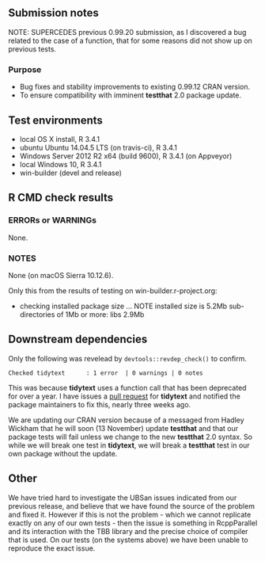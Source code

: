 ## Submission notes

NOTE: SUPERCEDES previous 0.99.20 submission, as I discovered a bug related to 
the case of a function, that for some reasons did not show up on previous
tests.

### Purpose

- Bug fixes and stability improvements to existing 0.99.12 CRAN version.
- To ensure compatibility with imminent **testthat** 2.0 package update.


## Test environments

* local OS X install, R 3.4.1
* ubuntu Ubuntu 14.04.5 LTS (on travis-ci), R 3.4.1
* Windows Server 2012 R2 x64 (build 9600), R 3.4.1 (on Appveyor)
* local Windows 10, R 3.4.1
* win-builder (devel and release)

## R CMD check results

### ERRORs or WARNINGs

None.

### NOTES

None (on macOS Sierra 10.12.6).

Only this from the results of testing on win-builder.r-project.org:

* checking installed package size ... NOTE
  installed size is  5.2Mb
  sub-directories of 1Mb or more:
    libs   2.9Mb


## Downstream dependencies

Only the following was revelead by `devtools::revdep_check()` to confirm.

`Checked tidytext      : 1 error  | 0 warnings | 0 notes`

This was because **tidytext** uses a function call that has been deprecated for over a year.  I have issues a [pull request](https://github.com/juliasilge/tidytext/pull/87) for **tidytext** and notified the package maintainers to fix this, nearly three weeks ago.

We are updating our CRAN version because of a messaged from Hadley Wickham that he will soon (13 November) update **testthat** and that our package tests will fail unless we change to the new **testthat** 2.0 syntax.  So while we will break one test in **tidytext**, we will break a **testthat** test in our own package without the update.

## Other

We have tried hard to investigate the UBSan issues indicated from our previous release, and believe that we have found the source of the problem and fixed it.  However if this is not the problem - which we cannot replicate exactly on any of our own tests - then the issue is something in RcppParallel and its interaction with the TBB library and the precise choice of compiler that is used.  On our tests (on the systems above) we have been unable to reproduce the exact issue.

